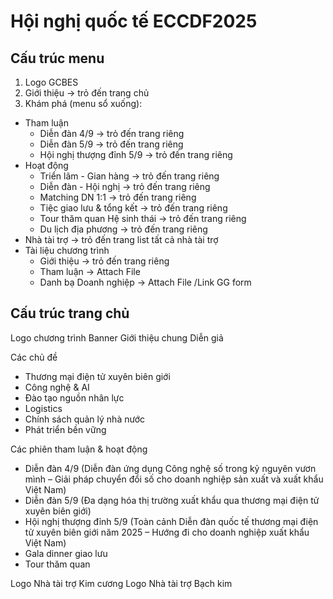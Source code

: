 # Hội nghị quốc tế ECCDF2025

## Cấu trúc menu

1. Logo GCBES
2. Giới thiệu -> trỏ đến trang chủ
3. Khám phá (menu sổ xuống):
- Tham luận
   - Diễn đàn 4/9 -> trỏ đến trang riêng
   - Diễn đàn 5/9 -> trỏ đến trang riêng
   - Hội nghị thượng đỉnh 5/9 -> trỏ đến trang riêng
- Hoạt động
   - Triển lãm - Gian hàng -> trỏ đến trang riêng
   - Diễn đàn - Hội nghị -> trỏ đến trang riêng
   - Matching DN 1:1 -> trỏ đến trang riêng
   - Tiệc giao lưu & tổng kết -> trỏ đến trang riêng
   - Tour thăm quan Hệ sinh thái -> trỏ đến trang riêng
   - Du lịch địa phương -> trỏ đến trang riêng
- Nhà tài trợ -> trỏ đến trang list tất cả nhà tài trợ
- Tài liệu chương trình
   - Giới thiệu -> trỏ đến trang riêng
   - Tham luận -> Attach File 
   - Danh bạ Doanh nghiệp -> Attach File /Link GG form 

## Cấu trúc trang chủ

Logo chương trình
Banner
Giới thiệu chung
Diễn giả 

Các chủ đề 
- Thương mại điện tử xuyên biên giới 
- Công nghệ & AI 
- Đào tạo nguồn nhân lực 
- Logistics 
- Chính sách quản lý nhà nước 
- Phát triển bền vững 

Các phiên tham luận & hoạt động 
- Diễn đàn 4/9 (Diễn đàn ứng dụng Công nghệ số trong kỷ nguyên vươn mình – Giải pháp chuyển đổi số cho doanh nghiệp sản xuất và xuất khẩu Việt Nam)
- Diễn đàn 5/9 (Đa dạng hóa thị trường xuất khẩu qua thương mại điện tử xuyên biên giới)
- Hội nghị thượng đỉnh 5/9 (Toàn cảnh Diễn đàn quốc tế thương mại điện tử xuyên biên giới năm 2025 – Hướng đi cho doanh nghiệp xuất khẩu Việt Nam)
- Gala dinner giao lưu 
- Tour thăm quan

Logo Nhà tài trợ Kim cương 
Logo Nhà tài trợ Bạch kim

